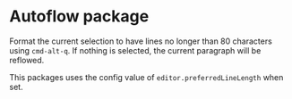 # Autoflow package

Format the current selection to have lines no longer than 80 characters using
`cmd-alt-q`. If nothing is selected, the current paragraph will be reflowed.

This packages uses the config value of `editor.preferredLineLength` when set.
